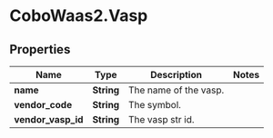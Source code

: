# CoboWaas2.Vasp

## Properties

Name | Type | Description | Notes
------------ | ------------- | ------------- | -------------
**name** | **String** | The name of the vasp. | 
**vendor_code** | **String** | The symbol. | 
**vendor_vasp_id** | **String** | The vasp str id. | 


